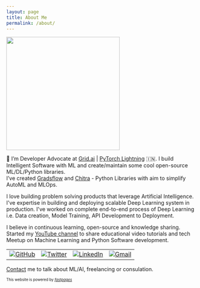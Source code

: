 ```yaml
---
layout: page
title: About Me
permalink: /about/
---
```


<!-- ![alt text](https://avatars2.githubusercontent.com/u/21018714?s=460&u=f522c89f28b5a41593eb851cd85c58c3a7422fdf&v=4 =240x) -->

<img src='https://ik.imagekit.io/aniket/aniket-cropped-bg_oj2BphV1g.png' height=300>


👋 I’m Developer Advocate at [Grid.ai](https://grid.ai) | [PyTorch Lightning](https://www.pytorchlightning.ai/) 🇮🇳. I build Intelligent Software with ML and create/maintain some cool open-source ML/DL/Python libraries.  
I’ve created [Gradsflow](https://github.com/gradsflow/gradsflow) and [Chitra](https://chitra.readthedocs.io/en/latest/) - Python Libraries with aim to simplify AutoML and MLOps.

I love building problem solving products that leverage Artificial Intelligence.
I've expertise in building and deploying scalable Deep Learning system in production. I've worked on complete end-to-end process of Deep Learning i.e. Data creation, Model Training, API Development to Deployment. 

I believe in continuous learning, open-source and knowledge sharing.
Started my [YouTube channel](https://www.youtube.com/channel/UCRuFsj94hWecPkuEr4f5Xww) to share educational video tutorials and tech Meetup on Machine Learning and Python Software development.


<!-- credits: https://github.com/sayakpaul/portfolio/blob/master/_pages/about.md -->
<table>
  <tr>
    <td><a href="https://github.com/aniketmaurya"><img src="https://img.shields.io/github/followers/aniketmaurya.svg?label=GitHub&style=social" alt="GitHub"></a></td>
    <td><a href="https://twitter.com/aniketmaurya"><img src="https://img.shields.io/twitter/follow/aniketmaurya?label=Twitter&style=social" alt="Twitter"></a></td>
    <td><a href="https://www.linkedin.com/in/aniketmaurya"><img src="https://img.shields.io/badge/LinkedIn--_.svg?style=social&logo=linkedin" alt="LinkedIn"></a></td>
    <td><a href="mailto:theaniketmaurya@gmail.com"><img src="https://img.shields.io/badge/Gmail--_.svg?style=social&logo=gmail" alt="Gmail"></a></td>
  </tr>
</table>

[Contact](mailto:theaniketmaurya@gmail.com) me to talk about ML/AI, freelancing or consulation.


<sup><sub>This website is powered by *[fastpages](https://github.com/fastai/fastpages)*</sub></sup>
